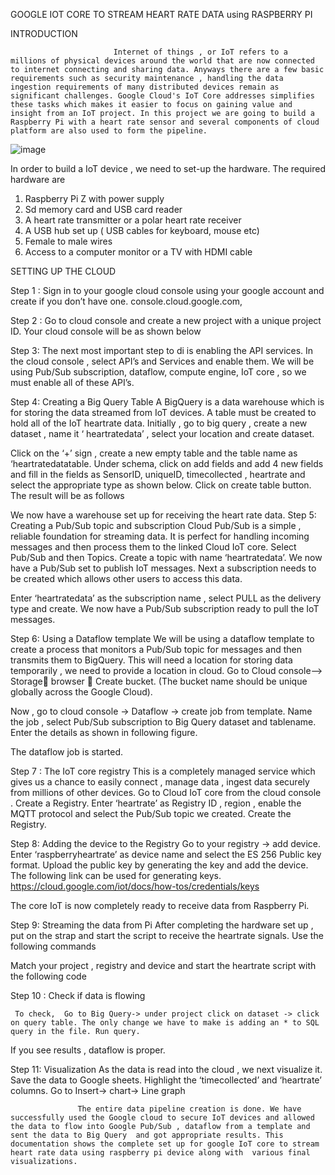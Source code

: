 GOOGLE IOT CORE TO STREAM HEART RATE DATA  using RASPBERRY PI 

INTRODUCTION 

                           Internet of things , or IoT refers to a millions of physical devices around the world that are now connected to internet connecting and sharing data. Anyways there are a few basic requirements such as security maintenance , handling the data ingestion requirements of many distributed devices remain as significant challenges. Google Cloud's IoT Core addresses simplifies these tasks which makes it easier to focus on gaining value and insight from an IoT project. In this project we are going to build a  Raspberry Pi with a heart rate sensor and several components of cloud platform are also used to form the pipeline.

 
![image](https://user-images.githubusercontent.com/81333442/117590256-24bff200-b0f4-11eb-9ac1-3bda04e9794d.png)



In order to build a IoT device , we need to set-up the hardware. The required hardware are 
1.	Raspberry Pi Z with power supply
2.	Sd memory card and USB card reader 
3.	A heart rate transmitter or a polar heart rate receiver 
4.	A USB hub set up ( USB cables for keyboard, mouse etc) 
5.	Female to male wires 
6.	Access to a computer monitor or a  TV with HDMI cable 


SETTING UP THE CLOUD


Step 1 : Sign in to your google cloud console using your google account and create if you don’t have one.  console.cloud.google.com,

Step 2 : Go to cloud console and create a new project with a unique project ID. Your cloud console will be as shown below
 




Step 3:  The next most important step to di is enabling the API services. In the cloud console , select API’s and Services and enable them. We will be using Pub/Sub subscription, dataflow, compute engine, IoT core , so we must enable all of these API’s. 


 



Step 4: Creating a Big Query Table
   A BigQuery is a data warehouse which is for storing the data streamed from IoT devices. A table must be created to hold all of the IoT heartrate data. 
Initially , go to big query , create a new dataset , name it ‘ heartratedata’ , select your location and create dataset.
 

Click on the ‘+’ sign , create a new empty table and the table name  as ‘heartratedatatable. Under schema, click on add fields and add 4 new fields and fill in the fields as SensorID, uniqueID, timecollected , heartrate  and select the appropriate type as shown below. Click on create table button. The result will be as follows
 
 We now have a warehouse set up for receiving the heart rate data. 
Step 5: Creating a Pub/Sub topic and subscription
        Cloud Pub/Sub is a simple , reliable foundation for streaming data. It is perfect for handling incoming messages and then process them to the linked Cloud IoT core. 
Select Pub/Sub and then Topics. Create a topic with name ‘heartratedata’.
We now have a Pub/Sub set to publish IoT messages. Next a subscription needs to be created which allows other users to access this data.  

 
Enter ‘heartratedata’ as the subscription name , select PULL as the delivery type and create. We now have a Pub/Sub subscription ready to pull the IoT messages. 
 
Step 6: Using a Dataflow template 
            We will be using a dataflow template to create a process that monitors a Pub/Sub topic for messages and then transmits them to BigQuery. This will need a location for storing data temporarily , we need to provide a location in cloud. 
  Go to Cloud console—> Storage browser  Create bucket. (The bucket name should be unique globally across the Google Cloud). 
 
Now , go to cloud console -> Dataflow -> create job from template. Name the job , select Pub/Sub subscription to  Big Query dataset and  tablename. 
Enter the details as shown in following figure.
 

The dataflow job is started. 
 

Step 7 : The IoT core registry 
    This is a completely managed service which gives us a chance to easily connect , manage data , ingest data securely from millions of other devices. 
Go to Cloud IoT core from the cloud console . Create a Registry. Enter ‘heartrate’ as Registry ID , region , enable the MQTT protocol and select the Pub/Sub topic we created. 
Create the Registry. 

 


Step 8: Adding the device to the Registry 
  Go to your registry -> add device. Enter ‘raspberryheartrate’ as device name and select the ES 256 Public key format. Upload the public key by generating the key and add the device. The following link can be used for generating keys. 
https://cloud.google.com/iot/docs/how-tos/credentials/keys 

 
The core IoT is now completely ready to receive data from Raspberry Pi. 


Step 9: Streaming the data from Pi 
  After completing the hardware set up , put on the strap and start the script to receive the heartrate signals. 
Use the following commands 
 
Match your project , registry and device and start the heartrate script with the following code

 

 


Step 10 : Check if data is flowing 

     To check,  Go to Big Query-> under project click on dataset -> click on query table. The only change we have to make is adding an * to SQL query in the file. Run query.
If you see results , dataflow is proper. 
 



Step 11: Visualization 
  As the data is read into the cloud , we next visualize it. Save the data to Google sheets. 
Highlight the ‘timecollected’ and ‘heartrate’ columns. Go to Insert-> chart-> Line graph 


 


                   The entire data pipeline creation is done. We have successfully used the Google cloud to secure IoT devices and allowed the data to flow into Google Pub/Sub , dataflow from a template and sent the data to Big Query  and got appropriate results. This documentation shows the complete set up for google IoT core to stream heart rate data using raspberry pi device along with  various final visualizations. 


